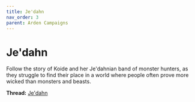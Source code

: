 ```yaml
---
title: Je'dahn
nav_order: 3
parent: Arden Campaigns
---
```

  
# Je'dahn
Follow the story of Koide and her Je'dahnian band of monster hunters, as they struggle to find their place in a world where people often prove more wicked than monsters and beasts.

**Thread:** [Je'dahn](https://discord.com/channels/476843342001602570/722185316370350253)
